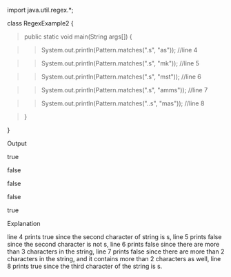 import java.util.regex.\*;

class RegexExample2 {

> public static void main(String args\[\]) {

> > System.out.println(Pattern.matches(\".s\", \"as\")); //line 4

> > System.out.println(Pattern.matches(\".s\", \"mk\")); //line 5

> > System.out.println(Pattern.matches(\".s\", \"mst\")); //line 6

> > System.out.println(Pattern.matches(\".s\", \"amms\")); //line 7

> > System.out.println(Pattern.matches(\"..s\", \"mas\")); //line 8

> }

}

Output

true

false

false

false

true

Explanation

line 4 prints true since the second character of string is s, line 5
prints false since the second character is not s, line 6 prints false
since there are more than 3 characters in the string, line 7 prints
false since there are more than 2 characters in the string, and it
contains more than 2 characters as well, line 8 prints true since the
third character of the string is s.